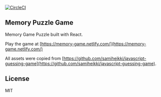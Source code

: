 [![CircleCI](https://circleci.com/gh/react-puzzle-games/react-memory-puzzle/tree/master.svg?style=svg)](https://circleci.com/gh/react-puzzle-games/react-memory-puzzle/tree/master)

## Memory Puzzle Game
Memory Game Puzzle built with React.

Play the game at [https://memory-game.netlify.com/](https://memory-game.netlify.com/)

All assets were copied from [https://github.com/samiheikki/javascript-guessing-game](https://github.com/samiheikki/javascript-guessing-game). 

## License
MIT
